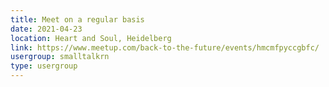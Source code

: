 ```yaml
---
title: Meet on a regular basis
date: 2021-04-23
location: Heart and Soul, Heidelberg
link: https://www.meetup.com/back-to-the-future/events/hmcmfpyccgbfc/
usergroup: smalltalkrn
type: usergroup
---
```

